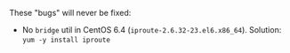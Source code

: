 These "bugs" will never be fixed:

- No `bridge` util in CentOS 6.4 (`iproute-2.6.32-23.el6.x86_64`). Solution: `yum -y install iproute`
